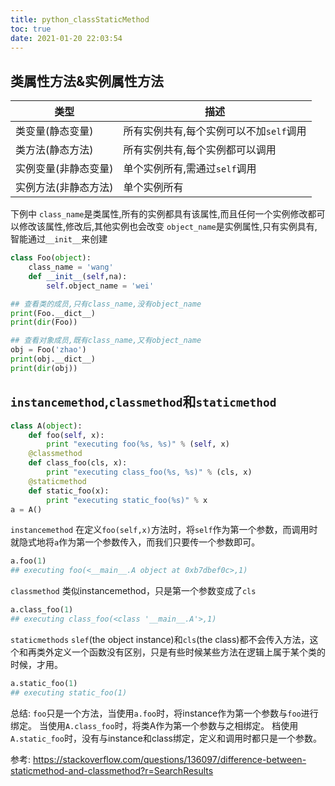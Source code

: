 ```yaml
---
title: python_classStaticMethod
toc: true
date: 2021-01-20 22:03:54
---
```


## 类属性方法&实例属性方法
类型|描述
--|--
类变量(静态变量)|所有实例共有,每个实例可以不加`self`调用
类方法(静态方法)|所有实例共有,每个实例都可以调用
实例变量(非静态变量)|单个实例所有,需通过`self`调用
实例方法(非静态方法)|单个实例所有
下例中
`class_name`是类属性,所有的实例都具有该属性,而且任何一个实例修改都可以修改该属性,修改后,其他实例也会改变
`object_name`是实例属性,只有实例具有,智能通过`__init__`来创建

```python
class Foo(object):
    class_name = 'wang'
    def __init__(self,na):
        self.object_name = 'wei'

## 查看类的成员,只有class_name,没有object_name
print(Foo.__dict__)
print(dir(Foo))

## 查看对象成员,既有class_name,又有object_name
obj = Foo('zhao')
print(obj.__dict__)
print(dir(obj))
```

## `instancemethod`,`classmethod`和`staticmethod`

```python
class A(object):
    def foo(self, x):
        print "executing foo(%s, %s)" % (self, x)
    @classmethod
    def class_foo(cls, x):
        print "executing class_foo(%s, %s)" % (cls, x)
    @staticmethod
    def static_foo(x):
        print "executing static_foo(%s)" % x    
a = A()
```

`instancemethod`
在定义`foo(self,x)`方法时，将`self`作为第一个参数，而调用时就隐式地将`a`作为第一个参数传入，而我们只要传一个参数即可。
```python
a.foo(1)
## executing foo(<__main__.A object at 0xb7dbef0c>,1)
```
`classmethod`
类似instancemethod，只是第一个参数变成了`cls`
```python
a.class_foo(1)
## executing class_foo(<class '__main__.A'>,1)
```

`staticmethods`
`slef`(the object instance)和`cls`(the class)都不会传入方法，这个和再类外定义一个函数没有区别，只是有些时候某些方法在逻辑上属于某个类的时候，才用。
```python
a.static_foo(1)
## executing static_foo(1)

```
总结:
`foo`只是一个方法，当使用`a.foo`时，将instance作为第一个参数与`foo`进行绑定。
当使用`A.class_foo`时，将类A作为第一个参数与之相绑定。
档使用`A.static_foo`时，没有与instance和class绑定，定义和调用时都只是一个参数。


参考:
https://stackoverflow.com/questions/136097/difference-between-staticmethod-and-classmethod?r=SearchResults